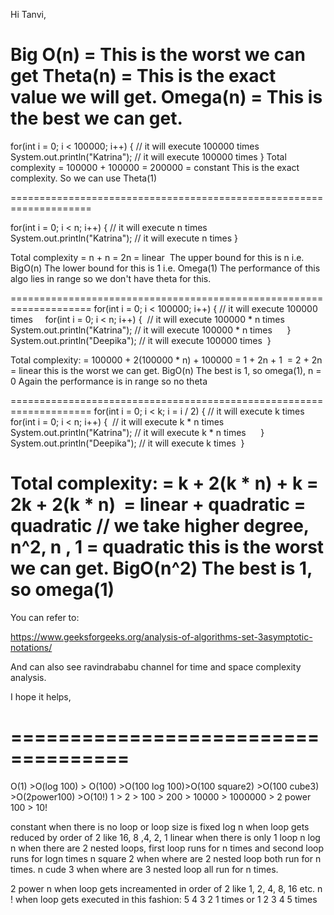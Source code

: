 Hi Tanvi,

Big O(n) = This is the worst we can get
Theta(n) = This is the exact value we will get. 
Omega(n) = This is the best we can get. 
====================================================================
for(int i = 0; i < 100000; i++) { // it will execute 100000 times
    System.out.println("Katrina"); // it will execute 100000 times
}
Total complexity = 100000 + 100000 = 200000 = constant
This is the exact complexity. So we can use Theta(1)

====================================================================

for(int i = 0; i < n; i++) { // it will execute n times
    System.out.println("Katrina"); // it will execute n times
}

Total complexity = n + n = 2n = linear 
The upper bound for this is n i.e. BigO(n)
The lower bound for this is 1 i.e. Omega(1)
The performance of this algo lies in range so we don't have theta for this.

====================================================================
for(int i = 0; i < 100000; i++) { // it will execute 100000 times
    for(int i = 0; i < n; i++) {  // it will execute 100000 * n times 
        System.out.println("Katrina"); // it will execute 100000 * n times 
    } 
    System.out.println("Deepika"); // it will execute 100000 times 
}

Total complexity:
= 100000 + 2(100000 * n) + 100000
= 1 + 2n + 1 
= 2 + 2n
= linear this is the worst we can get. BigO(n)
The best is 1, so omega(1), n = 0
Again the performance is in range so no theta

====================================================================
for(int i = 0; i < k; i = i / 2) { // it will execute k times 
    for(int i = 0; i < n; i++) {  // it will execute k * n times
        System.out.println("Katrina"); // it will execute k * n times 
    } 
    System.out.println("Deepika"); // it will execute k times 
}


Total complexity:
= k + 2(k * n) + k
= 2k + 2(k * n) 
= linear + quadratic 
= quadratic // we take higher degree, n^2, n , 1
= quadratic this is the worst we can get. BigO(n^2)
The best is 1, so omega(1)
====================================================================

You can refer to:

https://www.geeksforgeeks.org/analysis-of-algorithms-set-3asymptotic-notations/

And can also see ravindrababu channel for time and space complexity analysis.

I hope it helps,

# ====================================
O(1) >O(log 100) > O(100) >O(100 log 100)>O(100 square2) >O(100 cube3) >O(2power100) >O(10!) 
1 > 2 > 100 > 200 > 10000 > 1000000 > 2 power 100 > 10!

constant when there is no loop or loop size is fixed
log n when loop gets reduced by order of 2 like 16, 8 ,4, 2, 1
linear when there is only 1 loop
n log n when there are 2 nested loops, first loop runs for n times and second loop runs for logn times
n square 2 when where are 2 nested loop both run for n times.
n cude 3 when where are 3 nested loop all run for n times.

2 power n when loop gets increamented in order of 2 like 1, 2, 4, 8, 16 etc.
n ! when loop gets executed in this fashion: 5 4 3 2 1 times or 1 2 3 4 5 times

